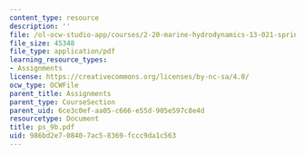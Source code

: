 ```yaml
---
content_type: resource
description: ''
file: /ol-ocw-studio-app/courses/2-20-marine-hydrodynamics-13-021-spring-2005/986bd2e708407ac58369fccc9da1c563_ps_9b.pdf
file_size: 45348
file_type: application/pdf
learning_resource_types:
- Assignments
license: https://creativecommons.org/licenses/by-nc-sa/4.0/
ocw_type: OCWFile
parent_title: Assignments
parent_type: CourseSection
parent_uid: 6ce3c0ef-aa05-c666-e55d-905e597c8e4d
resourcetype: Document
title: ps_9b.pdf
uid: 986bd2e7-0840-7ac5-8369-fccc9da1c563
---
```


